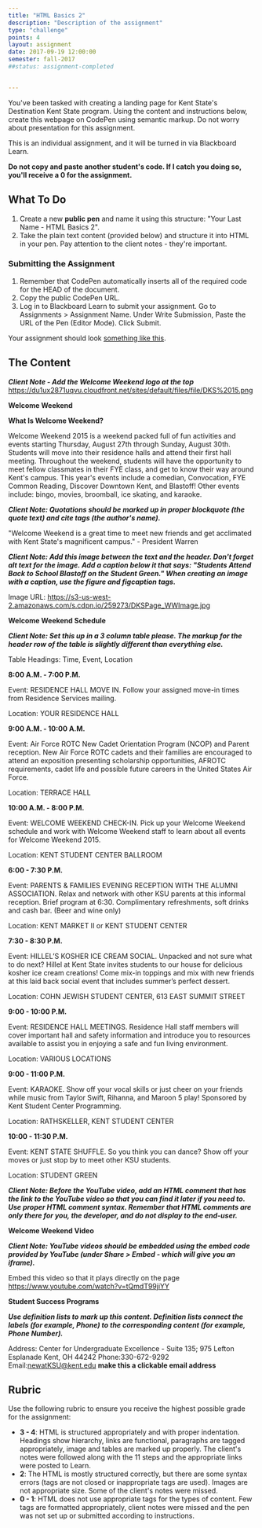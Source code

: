 ```yaml
---
title: "HTML Basics 2"
description: "Description of the assignment"
type: "challenge"
points: 4
layout: assignment
date: 2017-09-19 12:00:00
semester: fall-2017
##status: assignment-completed


---
```


You've been tasked with creating a landing page for Kent State's Destination Kent State program.  Using the content and instructions below, create this webpage on CodePen using semantic markup.  Do not worry about presentation for this assignment.

This is an individual assignment, and it will be turned in via Blackboard Learn.  

**Do not copy and paste another student's code.  If I catch you doing so, you'll receive a 0 for the assignment.**

## What To Do

1. Create a new **public pen** and name it using this structure: "Your Last Name - HTML Basics 2".
2. Take the plain text content (provided below) and structure it into HTML in your pen.   Pay attention to the client notes - they're important.

### Submitting the Assignment
1. Remember that CodePen automatically inserts all of the required code for the HEAD of the document.
2. Copy the public CodePen URL.
3. Log in to Blackboard Learn to submit your assignment.  Go to Assignments > Assignment Name.  Under Write Submission, Paste the URL of the Pen (Editor Mode).  Click Submit.

Your assignment should look <a href="/files/html2.png">something like this</a>.

## The Content

***Client Note - Add the Welcome Weekend logo at the top*** <a href="https://du1ux2871uqvu.cloudfront.net/sites/default/files/file/DKS%2015.png">https://du1ux2871uqvu.cloudfront.net/sites/default/files/file/DKS%2015.png</a>

**Welcome Weekend**

**What Is Welcome Weekend?**

Welcome Weekend 2015 is a weekend packed full of fun activities and events starting Thursday, August 27th through Sunday, August 30th. Students will move into their residence halls and attend their first hall meeting. Throughout the weekend, students will have the opportunity to meet fellow classmates in their FYE class, and get to know their way around Kent's campus. This year's events include a comedian, Convocation, FYE Common Reading, Discover Downtown Kent, and Blastoff! Other events include: bingo, movies, broomball, ice skating, and karaoke.

***Client Note: Quotations should be marked up in proper blockquote (the quote text) and cite tags (the author's name).***

"Welcome Weekend is a great time to meet new friends and get acclimated with Kent State's magnificent campus." - President Warren

***Client Note: Add this image between the text and the header.  Don't forget alt text for the image.  Add a caption below it that says: "Students Attend Back to School Blastoff on the Student Green."  When creating an image with a caption, use the figure and figcaption tags.***

Image URL: <a href="https://s3-us-west-2.amazonaws.com/s.cdpn.io/259273/DKSPage_WWImage.jpg">https://s3-us-west-2.amazonaws.com/s.cdpn.io/259273/DKSPage_WWImage.jpg</a>

**Welcome Weekend Schedule**

***Client Note:  Set this up in a 3 column table please.  The markup for the header row of the table is slightly different than everything else.***

Table Headings: Time, Event, Location

**8:00 A.M. - 7:00 P.M.**

Event: RESIDENCE HALL MOVE IN.  Follow your assigned move-in times from Residence Services mailing.

Location: YOUR RESIDENCE HALL

**9:00 A.M. - 10:00 A.M.**

Event: Air Force ROTC New Cadet Orientation Program (NCOP) and Parent reception.  New Air Force ROTC cadets and their families are encouraged to attend an
exposition presenting scholarship opportunities, AFROTC requirements, cadet life and possible future careers in the United States Air Force.  

Location:  TERRACE HALL

**10:00 A.M. - 8:00 P.M.**

Event: WELCOME WEEKEND CHECK-IN.  Pick up your Welcome Weekend schedule and work with Welcome Weekend staff to learn about all events for Welcome Weekend 2015.

Location: KENT STUDENT CENTER BALLROOM

**6:00 - 7:30 P.M.**

Event: PARENTS & FAMILIES EVENING RECEPTION WITH THE ALUMNI ASSOCIATION.  Relax and network with other KSU parents at this informal reception. Brief program at 6:30. Complimentary refreshments, soft drinks and cash bar. (Beer and wine only)

Location: KENT MARKET II or KENT STUDENT CENTER

**7:30 - 8:30 P.M.**

Event: HILLEL’S KOSHER ICE CREAM SOCIAL.  Unpacked and not sure what to do next? Hillel at Kent State invites students to our house for delicious kosher ice cream creations! Come mix-in toppings and mix with new friends at this laid back social event that includes summer’s perfect dessert.

Location: COHN JEWISH STUDENT CENTER, 613 EAST SUMMIT STREET

**9:00 - 10:00 P.M.**

Event: RESIDENCE HALL MEETINGS.  Residence Hall staff members will cover important hall and safety information and introduce you to resources available to assist you in enjoying a safe and fun living environment.

Location: VARIOUS LOCATIONS

**9:00 - 11:00 P.M.**

Event: KARAOKE.  Show off your vocal skills or just cheer on your friends while music from Taylor Swift, Rihanna, and Maroon 5 play! Sponsored by Kent Student Center Programming.

Location: RATHSKELLER, KENT STUDENT CENTER

**10:00 - 11:30 P.M.**

Event: KENT STATE SHUFFLE.  So you think you can dance? Show off your moves or just stop by to meet other KSU students.

Location: STUDENT GREEN

***Client Note: Before the YouTube video, add an HTML comment that has the link to the YouTube video so that you can find it later if you need to.  Use proper HTML comment syntax.  Remember that HTML comments are only there for you, the developer, and do not display to the end-user.***

**Welcome Weekend Video**

***Client Note: YouTube videos should be embedded using the embed code provided by YouTube (under Share > Embed - which will give you an iframe).***

Embed this video so that it plays directly on the page <a href="https://www.youtube.com/watch?v=tQmdT99jiYY">https://www.youtube.com/watch?v=tQmdT99jiYY</a>

**Student Success Programs**

***Use definition lists to mark up this content. Definition lists connect the labels (for example, Phone) to the corresponding content (for example, Phone Number).***

Address: Center for Undergraduate Excellence - Suite 135; 975 Lefton Esplanade Kent, OH 44242
Phone:330-672-9292
Email:newatKSU@kent.edu **make this a clickable email address**

## Rubric

Use the following rubric to ensure you receive the highest possible grade for the assignment:

* **3 - 4**: HTML is structured appropriately and with proper indentation.  Headings show hierarchy, links are functional, paragraphs are tagged appropriately, image and tables are marked up properly.  The client's notes were followed along with the 11 steps and the appropriate links were posted to Learn.
* **2**: The HTML is mostly structured correctly, but there are some syntax errors (tags are not closed or inappropriate tags are used).  Images are not appropriate size.  Some of the client's notes were missed.
* **0 - 1**: HTML does not use appropriate tags for the types of content.  Few tags are formatted appropriately, client notes were missed and the pen was not set up or submitted according to instructions.  
